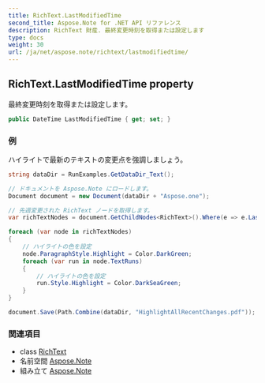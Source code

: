 ```yaml
---
title: RichText.LastModifiedTime
second_title: Aspose.Note for .NET API リファレンス
description: RichText 財産. 最終変更時刻を取得または設定します
type: docs
weight: 30
url: /ja/net/aspose.note/richtext/lastmodifiedtime/
---
```

## RichText.LastModifiedTime property

最終変更時刻を取得または設定します。

```csharp
public DateTime LastModifiedTime { get; set; }
```

### 例

ハイライトで最新のテキストの変更点を強調しましょう。

```csharp
string dataDir = RunExamples.GetDataDir_Text();

// ドキュメントを Aspose.Note にロードします。
Document document = new Document(dataDir + "Aspose.one");

// 先週変更された RichText ノードを取得します。
var richTextNodes = document.GetChildNodes<RichText>().Where(e => e.LastModifiedTime >= DateTime.Today.Subtract(TimeSpan.FromDays(7)));

foreach (var node in richTextNodes)
{
    // ハイライトの色を設定
    node.ParagraphStyle.Highlight = Color.DarkGreen;
    foreach (var run in node.TextRuns)
    {
        // ハイライトの色を設定
        run.Style.Highlight = Color.DarkSeaGreen;
    }
}

document.Save(Path.Combine(dataDir, "HighlightAllRecentChanges.pdf"));
```

### 関連項目

* class [RichText](../)
* 名前空間 [Aspose.Note](../../richtext/)
* 組み立て [Aspose.Note](../../../)


